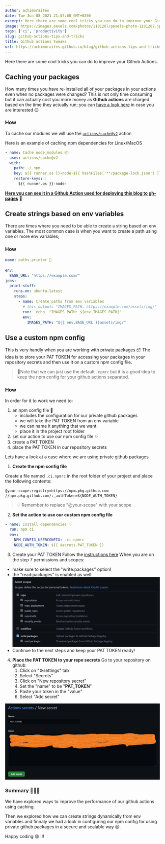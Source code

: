 ```yaml
---
author: achimoraites
date: Tue Jun 08 2021 21:57:00 GMT+0200
excerpt: Here there are some cool tricks you can do to improve your Github Actions
image: https://images.pexels.com/photos/1181287/pexels-photo-1181287.jpeg?auto=compress&cs=tinysrgb&dpr=2&h=225&w=400
tags: ['ci', 'productivity']
slug: github-actions-tips-and-tricks
title: Github actions tweaks
url: https://achimoraites.github.io/blog/github-actions-tips-and-tricks
---
```


<script context="module">
  export const prerender = true;
</script>

Here there are some cool tricks you can do to improve your Github Actions.

## Caching your packages

How many times you have re-installed all of your packages in your actions even when no packages were changed?
This is not only time consuming but it can actually cost you more money as **Github actions** are charged based on the time they actually run;
you can [have a look here](https://github.com/pricing) in case you are interested 😉

### How

To cache our modules we will use the [`actions/cache@v2`](https://github.com/actions/cache) action

Here is an example of caching npm dependencies for Linux/MacOS

```yaml
- name: Cache node_modules 📦
  uses: actions/cache@v2
  with:
    path: ~/.npm
    key: ${{ runner.os }}-node-${{ hashFiles('**/package-lock.json') }}
    restore-keys: |
      ${{ runner.os }}-node-
```

**[Here you can see it in a Github Action used for deploying this blog to gh-pages](https://github.com/achimoraites/achimoraites.github.io/blob/master/.github/workflows/deploy-gh.yaml#L24-L31)** 🚀

## Create strings based on env variables

There are times where you need to be able to create a string based on env variables.
The most common case is when you want to create a path using one or more env variables;

### How

```yaml
name: paths-printer 🦄

env:
  BASE_URL: "https://example.com/"
jobs:
  print-stuff:
    runs-on: ubuntu-latest
    steps:
	  - name: Create paths from env variables
	    # this outputs "IMAGES_PATH: https://example.com/assets/img/"
	    run:  echo  "IMAGES_PATH: ${env.IMAGES_PATH}"
	    env:
	      IMAGES_PATH: "${{ env.BASE_URL }}assets/img/"
```

## Use a custom npm config

This is very handly when you are working with private packages 📦
The idea is to store your PAT TOKEN for accessing your packages in your repository secrets and then use it on a custom npm config file.

> 📝Note that we can just use the default `.npmrc` but it is a good idea to keep the npm config for your github actions separated.

### How

In order for it to work we need to:

1. an npm config file 🦄
   - includes the configuration for our private github packages
   - we will take the PAT TOKEN from an env variable
   - we can name it anything that we want
   - place it in the project root folder
2. set our action to use our npm config file ✨
3. create a PAT TOKEN
4. place the PAT TOKEN in our repository secrets

Lets have a look at a case where we are using private github packages

1. **Create the npm config file**

Create a file named `.ci.npmrc` in the root folder of your project and place the following contents:

```
@your-scope:registry=https://npm.pkg.github.com
//npm.pkg.github.com/:_authToken=${NODE_AUTH_TOKEN}
```

> 💡 Remember to replace "@your-scope" with your scope

2. **Set the action to use our custom npm config file**

```yaml
- name: Install dependencies ✨
  run: npm ci
  env:
    NPM_CONFIG_USERCONFIG: .ci.npmrc
    NODE_AUTH_TOKEN: ${{ secrets.PAT_TOKEN }}
```

3. Create your PAT TOKEN
   Follow the [instructions here](https://docs.github.com/en/github/authenticating-to-github/keeping-your-account-and-data-secure/creating-a-personal-access-token)
   When you are on the step 7 permissions and scopes:

- make sure to select the "write:packages" option!
- the "read:packages" is enabled as well
  ![Github pat scopes](/images/blog/github-actions-tips-and-tricks/pat-creation.webp)
- Continue to the next steps and keep your PAT TOKEN ready!

4. **Place the PAT TOKEN to your repo secrets**
   Go to your repository on github:
   1. Click on "⚙️settings" tab
   2. Select "Secrets"
   3. Click on "New repository secret"
   4. Set the "name" to be "**PAT_TOKEN**"
   5. Paste your token in the "value"
   6. Select "Add secret"

![Github add secret](/images/blog/github-actions-tips-and-tricks/add-repo-secret.webp)


### Summary 👨🏻‍💻
We have explored ways to improve the performance of our github actions using caching.

Then we explored how we can create strings dynamically from env variables and finnaly we had a look in configuring our npm config for using private github packages in a secure and scalable way 😉.

Happy coding 😄 !!!

